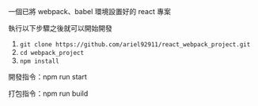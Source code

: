 一個已將 webpack、babel 環境設置好的 react 專案

執行以下步驟之後就可以開始開發

1. `git clone https://github.com/ariel92911/react_webpack_project.git`
2. `cd webpack_project`
3. `npm install`

開發指令：npm run start

打包指令：npm run build
